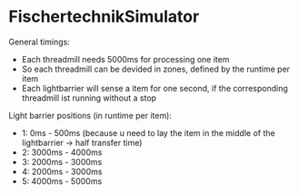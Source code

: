 # FischertechnikSimulator

General timings:
* Each threadmill needs 5000ms for processing one item
* So each threadmill can be devided in zones, defined by the runtime per item
* Each lightbarrier will sense a item for one second, if the corresponding threadmill ist running without a stop

Light barrier positions (in runtime per item):
* 1: 0ms - 500ms (because u need to lay the item in the middle of the lightbarrier -> half transfer time)
* 2: 3000ms - 4000ms
* 3: 2000ms - 3000ms
* 4: 2000ms - 3000ms
* 5: 4000ms - 5000ms
